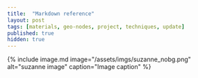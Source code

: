 ```yaml
---
title:  "Markdown reference"
layout: post
tags: [materials, geo-nodes, project, techniques, update]
published: true
hidden: true
---
```


{% include image.md image="/assets/imgs/suzanne_nobg.png" alt="suzanne image" caption="Image caption" %}
